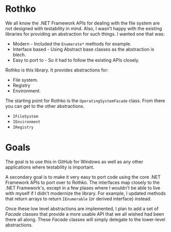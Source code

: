 # Rothko

We all know the .NET Framework APIs for dealing with the file system are not 
designed with testability in mind. Also, I wasn't happy with the existing 
libraries for providing an abstraction for such things. I wanted one that was:

* Modern - Included the `Enumerate*` methods for example.
* Interface based - Using Abstract base classes as the abstraction is blech.
* Easy to port to - So it had to follow the existing APIs closely.

Rothko is this library. It provides abstractions for:

* File system.
* Registry
* Environment.

The starting point for Rothko is the `OperatingSystemFacade` class. From there 
you can get to the other abstractions.

* `IFileSystem`
* `IEnvironment`
* `IRegistry`

# Goals

The goal is to use this in GitHub for Windows as well as any other
applications where testability is important.

A secondary goal is to make it very easy to port code using the core .NET 
Framework APIs to port over to Rothko. The interfaces map closely to the 
.NET Framework's, except in a few plases where I wouldn't be able to live with 
myself if I didn't modernize the library. For example, I updated methods 
that return arrays to return `IEnumerable` (or derived interface) instead.

Once these low level abstractions are implemented, I plan to add a set of
_Facade_ classes that provide a more usable API that we all wished had been
there all along. These _Facade_ classes will simply delegate to the
lower-level abstractions.